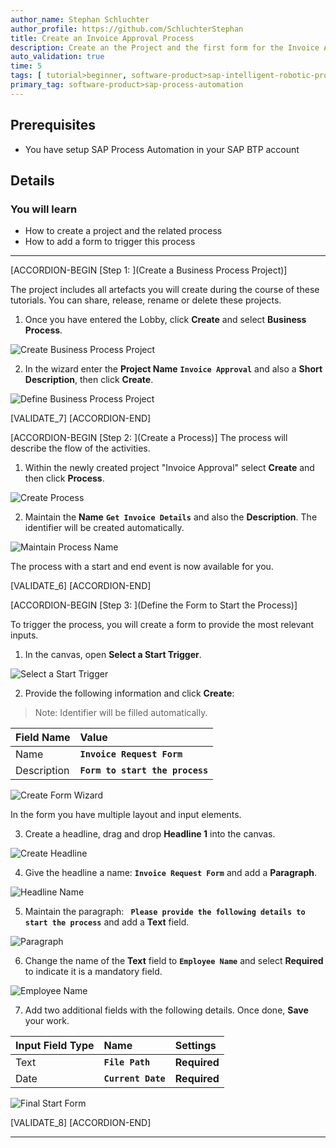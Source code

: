 ```yaml
---
author_name: Stephan Schluchter
author_profile: https://github.com/SchluchterStephan
title: Create an Invoice Approval Process
description: Create an the Project and the first form for the Invoice Approval Process
auto_validation: true
time: 5
tags: [ tutorial>beginner, software-product>sap-intelligent-robotic-process-automation]
primary_tag: software-product>sap-process-automation
---
```


## Prerequisites
 - You have setup SAP Process Automation in your SAP BTP account


## Details
### You will learn
  - How to create a project and the related process
  - How to add a form to trigger this process


---

[ACCORDION-BEGIN [Step 1: ](Create a Business Process Project)]

The project includes all artefacts you will create during the course of these tutorials. You can share, release, rename or delete these projects.

1. Once you have entered the Lobby, click **Create** and select **Business Process**.

![Create Business Process Project](01.png)

2. In the wizard enter the **Project Name** **`Invoice Approval`** and also a **Short Description**, then click **Create**.

![Define Business Process Project](02.png)

[VALIDATE_7]
[ACCORDION-END]

[ACCORDION-BEGIN [Step 2: ](Create a Process)]
The process will describe the flow of the activities.

1. Within the newly created project "Invoice Approval" select **Create** and then click **Process**.

![Create Process](03.png)

2. Maintain the **Name** **`Get Invoice Details`** and also the **Description**. The identifier will be created automatically.

![Maintain Process Name](03a.png)

The process with a start and end event is now available for you.

[VALIDATE_6]
[ACCORDION-END]


[ACCORDION-BEGIN [Step 3: ](Define the Form to Start the Process)]

To trigger the process, you will create a form to provide the most relevant inputs.

1. In the canvas, open **Select a Start Trigger**.

![Select a Start Trigger](04.png)

2. Provide the following information and click **Create**:
>Note: Identifier will be filled automatically.

|  Field Name     | Value
|  :------------- | :-------------
|  Name          | **`Invoice Request Form`**
|  Description    | **`Form to start the process`**

![Create Form Wizard](05.png)

In the form you have multiple layout and input elements.

3. Create a headline, drag and drop **Headline 1** into the canvas.

![Create Headline](06.png)

4. Give the headline a name: **`Invoice Request Form`** and add a **Paragraph**.

![Headline Name](07.png)

5. Maintain the paragraph: **`
Please provide the following details to start the process`** and add a **Text** field.

![Paragraph](08.png)

6. Change the name of the **Text** field to **`Employee Name`** and select **Required** to indicate it is a mandatory field.

![Employee Name](09.png)

7. Add two additional fields with the following details. Once done, **Save** your work.


|  Input Field Type  | Name | Settings
|  :------------- | :------------- | :------------
|    Text       |**`File Path`**| **Required**
|      Date      |  **`Current Date`** | **Required**

![Final Start Form](10.png)

[VALIDATE_8]
[ACCORDION-END]




---
